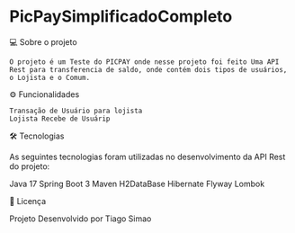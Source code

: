 # PicPaySimplificadoCompleto
💻 Sobre o projeto

    O projeto é um Teste do PICPAY onde nesse projeto foi feito Uma API Rest para transferencia de saldo, onde contém dois tipos de usuários, o Lojista e o Comum.

⚙ Funcionalidades

    Transação de Usuário para lojista
    Lojista Recebe de Usuárip
    
🛠 Tecnologias


As seguintes tecnologias foram utilizadas no desenvolvimento da API Rest do projeto:

Java 17
Spring Boot 3
Maven
H2DataBase
Hibernate
Flyway
Lombok

📝 Licença

Projeto Desenvolvido por Tiago Simao
